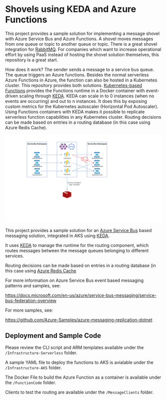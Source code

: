 # Shovels using KEDA and Azure Functions

This project provides a sample solution for implementing a message shovel with Azure Service Bus and Azure Functions. A shovel moves messages from one queue or topic to another queue or topic. There is a great shovel integration for [RabbitMQ](https://www.rabbitmq.com/shovel.html). For companies which want to increase operational effort by using PaaS instead of hosting the shovel solution themselves, this repository is a great start. 

How does it work?
The sender sends a message to a service bus queue. The queue triggers an Azure functions. Besides the normal serverless Azure Functions in Azure, the function can also be hosted in a Kubernetes cluster. This repository provides both solutions.
[Kubernetes-based Functions](https://docs.microsoft.com/en-us/azure/azure-functions/functions-kubernetes-keda) provides the Functions runtime in a Docker container with event-driven scaling through [KEDA](https://keda.sh/). KEDA can scale in to 0 instances (when no events are occurring) and out to n instances. It does this by exposing custom metrics for the Kubernetes autoscaler (Horizontal Pod Autoscaler). Using Functions containers with KEDA makes it possible to replicate serverless function capabilities in any Kubernetes cluster. 
Routing decisions can be made based on entries in a routing database (in this case using Azure Redis Cache). 

![Image of Architecture](https://github.com/sonniiy/shovel-keda-serverless/blob/main/ArchitekturDiagramm.png)




This project provides a sample solution for an [Azure Service Bus](https://azure.microsoft.com/de-de/services/service-bus) based messaging solution, integrated in AKS using [KEDA](https://keda.sh/).  

It uses [KEDA](https://keda.sh/) to manage the runtime for the routing component, which routes messages between the message queues belonging to different services.

Routing decisions can be made based on entries in a routing database (in this case using [Azure Redis Cache](https://azure.microsoft.com/services/cache)

For more information on Azure Service Bus event based messaging patterns and samples, see:

https://docs.microsoft.com/en-us/azure/service-bus-messaging/service-bus-federation-overview

For more samples, see:

https://github.com/Azure-Samples/azure-messaging-replication-dotnet

## Deployment and Sample Code

Please review the CLI script and ARM templates available under the ```/Infrastructure-Serverless``` folder.

A sample YAML file to deploy the functions to AKS is avialable under the ```/Infrastructure-AKS``` folder.

The Docker File to build the Azure Function as a container is available under the ```/FunctionCode``` folder.

Clients to test the routing are available under the ```/MessageClients``` folder.
